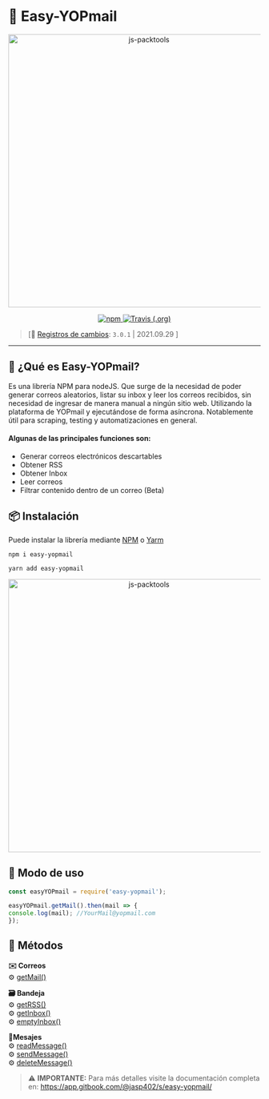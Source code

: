 # 📮 Easy-YOPmail
<p align="center">
    <a href="#">
        <img alt="js-packtools" src="https://gblobscdn.gitbook.com/assets%2F-MdF_xK-ItaoR0nZ_8h1%2F-Mjl185Z9hapIlRQqUgI%2F-Mjl1CqRoWAlVb8WqOgg%2FPuppy%20Training%20Tutorial%20YouTube%20Thumbnail%20(1).png" width="546">
    </a>
</p>
<p align="center">
    <a href="https://www.npmjs.com/package/easy-yopmail">
        <img alt="npm" src="https://img.shields.io/npm/v/easy-yopmail.svg?logo=npm">
    </a>
    <a href="https://app.travis-ci.com/github/jasp402/Easy-YOPmail">
        <img alt="Travis (.org)" src="https://api.travis-ci.com/jasp402/Easy-YOPmail.svg">
    </a>
</p>

>[📅 [Registros de cambios](https://jasp402.gitbook.io/easy-yopmail//changelogs): `3.0.1` | 2021.09.29 ]
---
## 💌 ¿Qué es Easy-YOPmail?
Es una librería NPM para nodeJS. Que surge de la necesidad de poder generar correos aleatorios, listar su inbox y leer los correos recibidos, sin necesidad de ingresar de manera manual a ningún sitio web. Utilizando la plataforma de YOPmail y ejecutándose de forma asíncrona. Notablemente útil para scraping, testing y automatizaciones en general.

#### Algunas de las principales funciones son:
- Generar correos electrónicos descartables
- Obtener RSS
- Obtener Inbox
- Leer correos
- Filtrar contenido dentro de un correo (Beta)

## 📦 Instalación
Puede instalar la librería mediante [NPM](https://www.npmjs.com/) o [Yarm](https://yarnpkg.com/)
```
npm i easy-yopmail
```
```
yarn add easy-yopmail
```
<p align="center">
    <a href="#">
        <img alt="js-packtools" src="https://gblobscdn.gitbook.com/assets%2F-MdF_xK-ItaoR0nZ_8h1%2F-Mjl2czgx-9-f6U8DSlG%2F-Mjl6vxELNJWqVH3-fnr%2Feasy-yopmail-install%20(1).gif" width="546">
    </a>
</p>

## 🔧 Modo de uso
``` js
const easyYOPmail = require('easy-yopmail');

easyYOPmail.getMail().then(mail => {
console.log(mail); //YourMail@yopmail.com
});
```

## 🧰 Métodos
**✉️ Correos**<br>
⚙️ [getMail()](https://app.gitbook.com/@jasp402/s/easy-yopmail/methods/mails/get-mail) <br>

**🗃️ Bandeja**<br>
⚙️ [getRSS()](https://app.gitbook.com/@jasp402/s/easy-yopmail/methods/inbox/get-rss) <br>
⚙️ [getInbox()](https://app.gitbook.com/@jasp402/s/easy-yopmail/methods/inbox/get-inbox) <br>
⚙️ [emptyInbox()](https://app.gitbook.com/@jasp402/s/easy-yopmail/methods/inbox/get-rss) <br>

**📑Mesajes**<br>
⚙️ [readMessage()](https://app.gitbook.com/@jasp402/s/easy-yopmail/methods/inbox/get-rss) <br>
⚙️ [sendMessage()](https://app.gitbook.com/@jasp402/s/easy-yopmail/methods/inbox/get-rss) <br>
⚙️ [deleteMessage()](https://app.gitbook.com/@jasp402/s/easy-yopmail/methods/inbox/get-rss) <br>

> ⚠️ **IMPORTANTE:** Para más detalles visite la documentación completa en: https://app.gitbook.com/@jasp402/s/easy-yopmail/